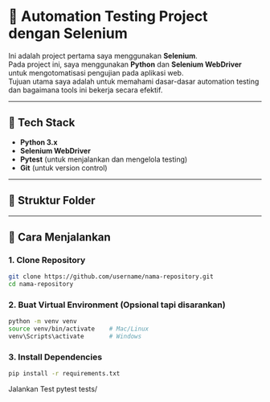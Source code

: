 # 🧪 Automation Testing Project dengan Selenium

Ini adalah project pertama saya menggunakan **Selenium**.  
Pada project ini, saya menggunakan **Python** dan **Selenium WebDriver** untuk mengotomatisasi pengujian pada aplikasi web.  
Tujuan utama saya adalah untuk memahami dasar-dasar automation testing dan bagaimana tools ini bekerja secara efektif.

---

## 🔧 Tech Stack

- **Python 3.x**
- **Selenium WebDriver**
- **Pytest** (untuk menjalankan dan mengelola testing)
- **Git** (untuk version control)

---

## 📂 Struktur Folder


---

## 🚀 Cara Menjalankan

### 1. Clone Repository
```bash
git clone https://github.com/username/nama-repository.git
cd nama-repository
```

### 2. Buat Virtual Environment (Opsional tapi disarankan)
```bash
python -m venv venv
source venv/bin/activate    # Mac/Linux
venv\Scripts\activate       # Windows
```

### 3. Install Dependencies
```bash
pip install -r requirements.txt
```

Jalankan Test
pytest tests/



